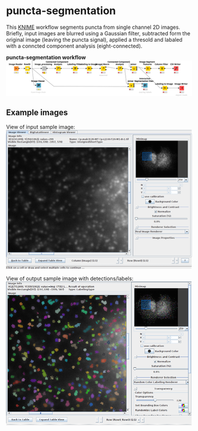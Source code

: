 # puncta-segmentation

This [KNIME](https://www.knime.com/) workflow segments puncta from single channel 2D images. Briefly, input images are blurred using a Gaussian filter, subtracted form the original image (leaving the puncta signal), applied a thresold and labaled with a conncted component analysis (eight-connected). 

**puncta-segmentation workflow**
![workflow](doc/images/workflow_map.svg)

## Example images
View of input sample image:
![input](doc/images/readme_1.png)

View of output sample image with detections/labels:
![output](doc/images/readme_2.png)